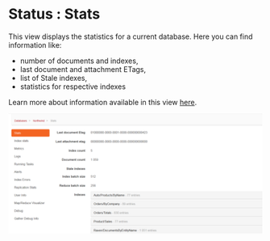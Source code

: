 # Status : Stats

This view displays the statistics for a current database. Here you can find information like:

- number of documents and indexes,
- last document and attachment ETags,
- list of Stale indexes,
- statistics for respective indexes

Learn more about information available in this view [here](../../../server/administration/statistics).

![Figure 1. Studio. Status Stats.](images/status_stats-1.png)

